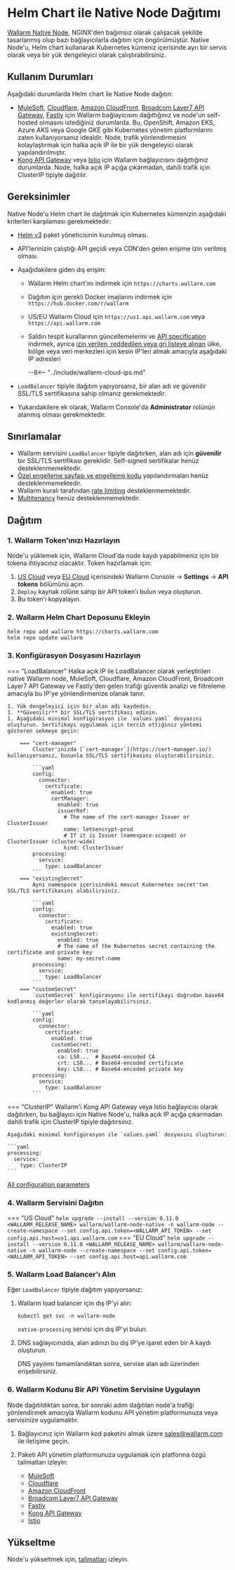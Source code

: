 [api-spec-enforcement-docs]:             ../../api-specification-enforcement/overview.md
[ip-list-docs]:                          ../../user-guides/ip-lists/overview.md
[ptrav-attack-docs]:                     ../../attacks-vulns-list.md#path-traversal
[attacks-in-ui-image]:                   ../../images/admin-guides/test-attacks-quickstart.png
[filtration-mode-docs]:                  ../../admin-en/configure-wallarm-mode.md
[se-connector-setup-img]:                ../../images/waf-installation/se-connector-setup.png
[ip-list-docs]:                          ../../user-guides/ip-lists/overview.md
[api-token]:                             ../../user-guides/settings/api-tokens.md
[api-spec-enforcement-docs]:             ../../api-specification-enforcement/overview.md
[self-hosted-connector-node-helm-conf]:  ../connectors/self-hosted-node-conf/helm-chart.md

# Helm Chart ile Native Node Dağıtımı

[Wallarm Native Node](../nginx-native-node-internals.md), NGINX'den bağımsız olarak çalışacak şekilde tasarlanmış olup bazı bağlayıcılarla dağıtım için öngörülmüştür. Native Node'u, Helm chart kullanarak Kubernetes kümeniz içerisinde ayrı bir servis olarak veya bir yük dengeleyici olarak çalıştırabilirsiniz.

## Kullanım Durumları

Aşağıdaki durumlarda Helm chart ile Native Node dağıtın:

* [MuleSoft](../connectors/mulesoft.md), [Cloudflare](../connectors/cloudflare.md), [Amazon CloudFront](../connectors/aws-lambda.md), [Broadcom Layer7 API Gateway](../connectors/layer7-api-gateway.md), [Fastly](../connectors/fastly.md) için Wallarm bağlayıcısını dağıttığınız ve node'un self-hosted olmasını istediğiniz durumlarda. Bu, OpenShift, Amazon EKS, Azure AKS veya Google GKE gibi Kubernetes yönetim platformlarını zaten kullanıyorsanız idealdir. Node, trafik yönlendirmesini kolaylaştırmak için halka açık IP ile bir yük dengeleyici olarak yapılandırılmıştır.
* [Kong API Gateway](../connectors/kong-api-gateway.md) veya [Istio](../connectors/istio.md) için Wallarm bağlayıcısını dağıttığınız durumlarda. Node, halka açık IP açığa çıkarmadan, dahili trafik için ClusterIP tipiyle dağıtılır.

## Gereksinimler

Native Node'u Helm chart ile dağıtmak için Kubernetes kümenizin aşağıdaki kriterleri karşılaması gerekmektedir:

* [Helm v3](https://helm.sh/) paket yöneticisinin kurulmuş olması.
* API'lerinizin çalıştığı API geçidi veya CDN'den gelen erişime izin verilmiş olması.
* Aşağıdakilere giden dış erişim:
  
    * Wallarm Helm chart'ını indirmek için `https://charts.wallarm.com`
    * Dağıtım için gerekli Docker imajlarını indirmek için `https://hub.docker.com/r/wallarm`
    * US/EU Wallarm Cloud için `https://us1.api.wallarm.com` veya `https://api.wallarm.com`
    * Saldırı tespit kurallarının güncellemelerini ve [API specification][api-spec-enforcement-docs] indirmek, ayrıca [izin verilen, reddedilen veya gri listeye alınan][ip-list-docs] ülke, bölge veya veri merkezleri için kesin IP'leri almak amacıyla aşağıdaki IP adresleri

        --8<-- "../include/wallarm-cloud-ips.md"
* `LoadBalancer` tipiyle dağıtım yapıyorsanız, bir alan adı ve güvenilir SSL/TLS sertifikasına sahip olmanız gerekmektedir.
* Yukarıdakilere ek olarak, Wallarm Console'da **Administrator** rolünün atanmış olması gerekmektedir.

## Sınırlamalar

* Wallarm servisini `LoadBalancer` tipiyle dağıtırken, alan adı için **güvenilir** bir SSL/TLS sertifikası gereklidir. Self-signed sertifikalar henüz desteklenmemektedir.
* [Özel engelleme sayfası ve engelleme kodu](../../admin-en/configuration-guides/configure-block-page-and-code.md) yapılandırmaları henüz desteklenmemektedir.
* Wallarm kuralı tarafından [rate limiting](../../user-guides/rules/rate-limiting.md) desteklenmemektedir.
* [Multitenancy](../multi-tenant/overview.md) henüz desteklenmemektedir.

## Dağıtım

### 1. Wallarm Token'ınızı Hazırlayın

Node'u yüklemek için, Wallarm Cloud'da node kaydı yapabilmeniz için bir tokena ihtiyacınız olacaktır. Token hazırlamak için:

1. [US Cloud](https://us1.my.wallarm.com/settings/api-tokens) veya [EU Cloud](https://my.wallarm.com/settings/api-tokens) içerisindeki Wallarm Console → **Settings** → **API tokens** bölümünü açın.
2. `Deploy` kaynak rolüne sahip bir API token'ı bulun veya oluşturun.
3. Bu token'ı kopyalayın.

### 2. Wallarm Helm Chart Deposunu Ekleyin

```
helm repo add wallarm https://charts.wallarm.com
helm repo update wallarm
```

### 3. Konfigürasyon Dosyasını Hazırlayın

=== "LoadBalancer"
    Halka açık IP ile LoadBalancer olarak yerleştirilen native Wallarm node, MuleSoft, Cloudflare, Amazon CloudFront, Broadcom Layer7 API Gateway ve Fastly'den gelen trafiği güvenlik analizi ve filtreleme amacıyla bu IP'ye yönlendirmenize olanak tanır.

    1. Yük dengeleyici için bir alan adı kaydedin.
    1. **Güvenilir** bir SSL/TLS sertifikası edinin.
    1. Aşağıdaki minimal konfigürasyon ile `values.yaml` dosyasını oluşturun. Sertifikayı uygulamak için tercih ettiğiniz yöntemi gösteren sekmeye geçin:
    
        === "cert-manager"
            Cluster'ınızda [`cert-manager`](https://cert-manager.io/) kullanıyorsanız, bununla SSL/TLS sertifikasını oluşturabilirsiniz.

            ```yaml
            config:
              connector:
                certificate:
                  enabled: true
                  certManager:
                    enabled: true
                    issuerRef:
                      # The name of the cert-manager Issuer or ClusterIssuer
                      name: letsencrypt-prod
                      # If it is Issuer (namespace-scoped) or ClusterIssuer (cluster-wide)
                      kind: ClusterIssuer
            processing:
              service:
                type: LoadBalancer
            ```
        === "existingSecret"
            Aynı namespace içerisindeki mevcut Kubernetes secret'tan SSL/TLS sertifikasını alabilirsiniz.

            ```yaml
            config:
              connector:
                certificate:
                  enabled: true
                  existingSecret:
                    enabled: true
                    # The name of the Kubernetes secret containing the certificate and private key
                    name: my-secret-name
            processing:
              service:
                type: LoadBalancer
            ```
        === "customSecret"
            `customSecret` konfigürasyonu ile sertifikayı doğrudan base64 kodlanmış değerler olarak tanımlayabilirsiniz.

            ```yaml
            config:
              connector:
                certificate:
                  enabled: true
                  customSecret:
                    enabled: true
                    ca: LS0...  # Base64-encoded CA
                    crt: LS0... # Base64-encoded certificate
                    key: LS0... # Base64-encoded private key
            processing:
              service:
                type: LoadBalancer
            ```
=== "ClusterIP"
    Wallarm'i Kong API Gateway veya Istio bağlayıcısı olarak dağıtırken, bu bağlayıcı için Native Node'u, halka açık IP açığa çıkarmadan dahili trafik için ClusterIP tipiyle dağıtırsınız.

    Aşağıdaki minimal konfigürasyon ile `values.yaml` dosyasını oluşturun:

    ```yaml
    processing:
      service:
        type: ClusterIP
    ```

[All configuration parameters](helm-chart-conf.md)

### 4. Wallarm Servisini Dağıtın

=== "US Cloud"
    ```
    helm upgrade --install --version 0.11.0 <WALLARM_RELEASE_NAME> wallarm/wallarm-node-native -n wallarm-node --create-namespace --set config.api.token=<WALLARM_API_TOKEN> --set config.api.host=us1.api.wallarm.com
    ```
=== "EU Cloud"
    ```
    helm upgrade --install --version 0.11.0 <WALLARM_RELEASE_NAME> wallarm/wallarm-node-native -n wallarm-node --create-namespace --set config.api.token=<WALLARM_API_TOKEN> --set config.api.host=api.wallarm.com
    ```

### 5. Wallarm Load Balancer'ı Alın

Eğer `LoadBalancer` tipiyle dağıtım yapıyorsanız:

1. Wallarm load balancer için dış IP'yi alın:

    ```
    kubectl get svc -n wallarm-node
    ```

    `native-processing` servisi için dış IP'yi bulun.
1. DNS sağlayıcınızda, alan adınızı bu dış IP'ye işaret eden bir A kaydı oluşturun.

    DNS yayılımı tamamlandıktan sonra, servise alan adı üzerinden erişebilirsiniz.

### 6. Wallarm Kodunu Bir API Yönetim Servisine Uygulayın

Node dağıtıldıktan sonra, bir sonraki adım dağıtılan node'a trafiği yönlendirmek amacıyla Wallarm kodunu API yönetim platformunuza veya servisinize uygulamaktır.

1. Bağlayıcınız için Wallarm kod paketini almak üzere sales@wallarm.com ile iletişime geçin.
1. Paketi API yönetim platformunuza uygulamak için platforma özgü talimatları izleyin:

    * [MuleSoft](../connectors/mulesoft.md#2-obtain-and-upload-the-wallarm-policy-to-mulesoft-exchange)
    * [Cloudflare](../connectors/cloudflare.md#2-obtain-and-deploy-the-wallarm-worker-code)
    * [Amazon CloudFront](../connectors/aws-lambda.md#2-obtain-and-deploy-the-wallarm-lambdaedge-functions)
    * [Broadcom Layer7 API Gateway](../connectors/layer7-api-gateway.md#2-add-the-nodes-ssltls-certificate-to-the-policy-manager)
    * [Fastly](../connectors/fastly.md#2-deploy-wallarm-code-on-fastly)
    * [Kong API Gateway](../connectors/kong-api-gateway.md#2-obtain-and-deploy-the-wallarm-lua-plugin)
    * [Istio](../connectors/istio.md#2-configure-envoy-to-mirror-traffic-to-the-wallarm-node)

## Yükseltme

Node'u yükseltmek için, [talimatları](../../updating-migrating/native-node/helm-chart.md) izleyin.